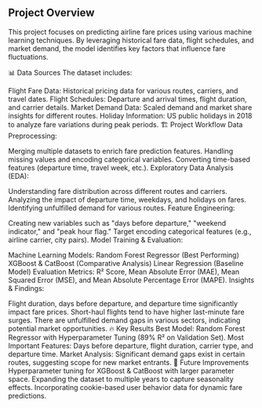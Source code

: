 ## Project Overview
This project focuses on predicting airline fare prices using various machine learning techniques. By leveraging historical fare data, flight schedules, and market demand, the model identifies key factors that influence fare fluctuations.

📊 Data Sources
The dataset includes:

Flight Fare Data: Historical pricing data for various routes, carriers, and travel dates.
Flight Schedules: Departure and arrival times, flight duration, and carrier details.
Market Demand Data: Scaled demand and market share insights for different routes.
Holiday Information: US public holidays in 2018 to analyze fare variations during peak periods.
🏗️ Project Workflow
Data Preprocessing:

Merging multiple datasets to enrich fare prediction features.
Handling missing values and encoding categorical variables.
Converting time-based features (departure time, travel week, etc.).
Exploratory Data Analysis (EDA):

Understanding fare distribution across different routes and carriers.
Analyzing the impact of departure time, weekdays, and holidays on fares.
Identifying unfulfilled demand for various routes.
Feature Engineering:

Creating new variables such as "days before departure," "weekend indicator," and "peak hour flag."
Target encoding categorical features (e.g., airline carrier, city pairs).
Model Training & Evaluation:

Machine Learning Models:
Random Forest Regressor (Best Performing)
XGBoost & CatBoost (Comparative Analysis)
Linear Regression (Baseline Model)
Evaluation Metrics:
R² Score, Mean Absolute Error (MAE), Mean Squared Error (MSE), and Mean Absolute Percentage Error (MAPE).
Insights & Findings:

Flight duration, days before departure, and departure time significantly impact fare prices.
Short-haul flights tend to have higher last-minute fare surges.
There are unfulfilled demand gaps in various sectors, indicating potential market opportunities.
🔥 Key Results
Best Model: Random Forest Regressor with Hyperparameter Tuning (89% R² on Validation Set).
Most Important Features: Days before departure, flight duration, carrier type, and departure time.
Market Analysis: Significant demand gaps exist in certain routes, suggesting scope for new market entrants.
📌 Future Improvements
Hyperparameter tuning for XGBoost & CatBoost with larger parameter space.
Expanding the dataset to multiple years to capture seasonality effects.
Incorporating cookie-based user behavior data for dynamic fare predictions.
